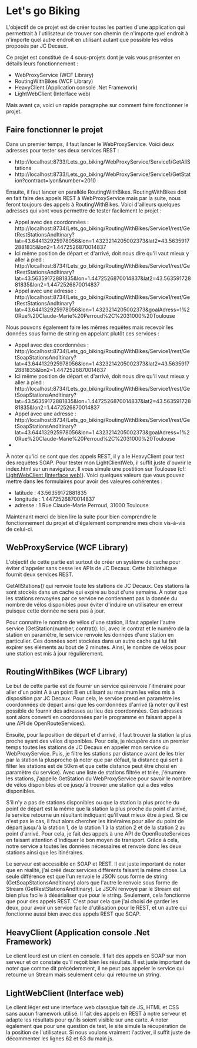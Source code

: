 
# Let's go Biking

L'objectif de ce projet est de créer toutes les parties d'une application qui permettrait à l'utilisateur de trouver son chemin de n'importe quel endroit à n'importe quel autre endroit en utilisant autant que possible les vélos proposés par JC Decaux.

Ce projet est constitué de 4 sous-projets dont je vais vous présenter en détails leurs fonctionnement :
- WebProxyService (WCF Library)
- RoutingWithBikes (WCF Library)
- HeavyClient (Application console .Net Framework)
- LightWebClient (Interface web)

Mais avant ça, voici un rapide paragraphe sur comment faire fonctionner le projet.

## Faire fonctionner le projet

Dans un premier temps, il faut lancer le WebProxyService. Voici deux adresses pour tester ses deux services REST :
- http://localhost:8733/Lets_go_biking/WebProxyService/Service1/GetAllStations
- http://localhost:8733/Lets_go_biking/WebProxyService/Service1/GetStation?contract=lyon&number=2010

Ensuite, il faut lancer en parallèle RoutingWithBikes. RoutingWithBikes doit en fait faire des appels REST à WebProxyService mais par la suite, nous feront toujours des appels à RoutingWithBikes. Voici d'ailleurs quelques adresses qui vont vous permettre de tester facilement le projet :
- Appel avec des coordonnées : http://localhost:8734/Lets_go_biking/RoutingWithBikes/Service1/rest/GetRestStationsAndItinary?lat=43.644132925978056&lon=1.4323214205002373&lat2=43.56359172881835&lon2=1.4472526870014837
- Ici même position de départ et d'arrivé, doit nous dire qu'il vaut mieux y aller à pied : http://localhost:8734/Lets_go_biking/RoutingWithBikes/Service1/rest/GetRestStationsAndItinary?lat=43.56359172881835&lon=1.4472526870014837&lat2=43.56359172881835&lon2=1.4472526870014837
- Appel avec une adresse : http://localhost:8734/Lets_go_biking/RoutingWithBikes/Service1/rest/GetRestStationsAndItinary?lat=43.644132925978056&lon=1.4323214205002373&goalAdress=1%20Rue%20Claude-Marie%20Perroud%2C%2031000%20Toulouse

Nous pouvons également faire les mêmes requêtes mais recevoir les données sous forme de string en appelant plutôt ces services :
- Appel avec des coordonnées : http://localhost:8734/Lets_go_biking/RoutingWithBikes/Service1/rest/GetSoapStationsAndItinary?lat=43.644132925978056&lon=1.4323214205002373&lat2=43.56359172881835&lon2=1.4472526870014837
- Ici même position de départ et d'arrivé, doit nous dire qu'il vaut mieux y aller à pied : http://localhost:8734/Lets_go_biking/RoutingWithBikes/Service1/rest/GetSoapStationsAndItinary?lat=43.56359172881835&lon=1.4472526870014837&lat2=43.56359172881835&lon2=1.4472526870014837
- Appel avec une adresse : http://localhost:8734/Lets_go_biking/RoutingWithBikes/Service1/rest/GetSoapStationsAndItinary?lat=43.644132925978056&lon=1.4323214205002373&goalAdress=1%20Rue%20Claude-Marie%20Perroud%2C%2031000%20Toulouse
-
À noter qu'ici se sont que des appels REST, il y a le HeavyClient pour test des requêtes SOAP.
Pour tester mon LightClientWeb, il suffit juste d'ouvrir le index.html sur un navigateur. Il vous simule une postition sur Toulouse (cf: [ LightWebClient (Interface web)]( ##LightWebClient (Interface web))).
Voici quelques valeurs que vous pouvez mettre dans les formulaires pour avoir des valeures cohérentes :
- latitude : 43.56359172881835
- longitude : 1.4472526870014837
- adresse : 1 Rue Claude-Marie Perroud, 31000 Toulouse

Maintenant merci de bien lire la suite pour bien comprendre le fonctionnement du projet et d'également comprendre mes choix vis-à-vis de celui-ci.

## WebProxyService (WCF Library)
L'objectif de cette partie est surtout de créer un système de cache pour éviter d'appeler sans cesse les APIs de JC Decaux. Cette bibliothèque fournit deux services REST.

GetAllStations() qui renvoie toute les stations de JC Decaux. Ces stations là sont stockés dans un cache qui expire au bout d'une semaine. À noter que les stations renvoyées par ce service ne contiennent pas la donnée du nombre de vélos disponibles pour éviter d'induire un utilisateur en erreur puisque cette donnée ne sera pas à jour.

Pour connaitre le nombre de vélos d'une station, il faut appeler l'autre service (GetStation(number, contrat)). Ici, avec le contrat et le numéro de la station en paramètre, le service renvoie les données d'une station en particulier. Ces données sont stockées dans un autre cache qui lui fait expirer ses éléments au bout de 2 minutes. Ainsi, le nombre de vélos pour une station est mis à jour régulièrement.

## RoutingWithBikes (WCF Library)
Le but de cette partie est de fournir un service qui renvoie l'itinéraire pour aller d'un point A à un point B en utilisant au maximum les vélos mis à disposition par JC Decaux.
Pour cela, le service prend en paramètre les coordonnées de départ ainsi que les corrdonnées d'arrivé (à noter qu'il est possible de fournir des adresses au lieu des coordonnées. Ces adresses sont alors converti en coordonnées par le programme en faisant appel à une API de OpenRouteServices).

Ensuite, pour la position de départ et d'arrivé, il faut trouver la station la plus proche ayant des vélos disponibles. Pour cela, je récupère dans un premier temps toutes les stations de JC Decaux en appeler mon service du WebProxyService. Puis, je filtre les stations par distance avant de les trier par la station la plusproche (à noter que par défaut, la distance qui sert à filter les stations est de 50km et que cette distance peut être choisi en paramètre du service). Avec une liste de stations filtrée et triée, j'énumère les stations, j'appelle GetStation du WebProxyService pour savoir le nombre de vélos disponibles et ce jusqu'à trouver une station qui a des vélos disponibles.

S'il n'y a pas de stations disponibles ou que la station la plus proche du point de départ est la même que la station la plus proche du point d'arrivé, le service retourne un résultant indiquant qu'il vaut mieux être à pied.
Si ce n'est pas le cas, il faut alors chercher les itinéraires pour aller du point de départ jusqu'à la station 1, de la station 1 à la station 2 et de la station 2 au point d'arrivé. Pour cela, je fait des appels à une API de OpenRouteServices en faisant attention d'indiquer le bon moyen de transport. Grâce à cela, notre service a toutes les données nécessaires et renvoie donc les deux stations ainsi que les itinéraires.

Le serveur est accessible en SOAP et REST. Il est juste important de noter que en réalité, j'ai créé deux services différents faisant la même chose. La seule différence est que l'un renvoie le JSON sous forme de string (GetSoapStationsAndItinary) alors que l'autre le renvoie sous forme de Stream (GetRestStationsAndItinary). Le JSON renvoyé par le Stream est bien plus facile à désérialiser que pour le string. Seulement, cela fonctionne que pour des appels REST. C'est pour cela que j'ai choisi de garder les deux, pour avoir un service facile d'utilisation pour le REST, et un autre qui fonctionne aussi bien avec des appels REST que SOAP.

## HeavyClient (Application console .Net Framework)

Le client lourd est un client en console. Il fait des appels en SOAP sur mon serveur et on constate qu'il reçoit bien les résultats. Il est juste important de noter que comme dit précédemment, il ne peut pas appeler le service qui retourne un Stream mais seulement celui qui retourne un string.

## LightWebClient (Interface web)

Le client léger est une interface web classqiue fait de JS, HTML et CSS sans aucun framework utilisé. Il fait des appels en REST à notre serveur et adapte les résultats pour qu'ils soient visible sur une carte.
À noter également que pour une question de test, le site simule la récupération de la position de l'utilisateur. Si nous voulons vraiment l'activer, il suffit juste de décommenter les lignes 62 et 63 du main.js.
